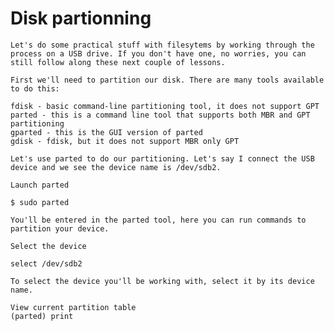 # Disk partionning
    Let's do some practical stuff with filesytems by working through the process on a USB drive. If you don't have one, no worries, you can still follow along these next couple of lessons.

    First we'll need to partition our disk. There are many tools available to do this:

    fdisk - basic command-line partitioning tool, it does not support GPT
    parted - this is a command line tool that supports both MBR and GPT partitioning
    gparted - this is the GUI version of parted
    gdisk - fdisk, but it does not support MBR only GPT
    
    Let's use parted to do our partitioning. Let's say I connect the USB device and we see the device name is /dev/sdb2.

    Launch parted

    $ sudo parted
    
    You'll be entered in the parted tool, here you can run commands to partition your device.

    Select the device

    select /dev/sdb2
    
    To select the device you'll be working with, select it by its device name.

    View current partition table
    (parted) print  
